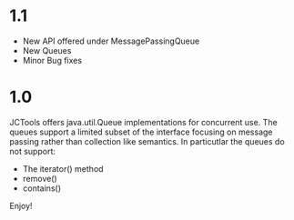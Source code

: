 1.1
==========
- New API offered under MessagePassingQueue
- New Queues
- Minor Bug fixes


1.0
==========
JCTools offers java.util.Queue implementations for concurrent use. The queues
support a limited subset of the interface focusing on message passing rather
than collection like semantics. In particutlar the queues do not support:
- The iterator() method
- remove()
- contains()

Enjoy!

